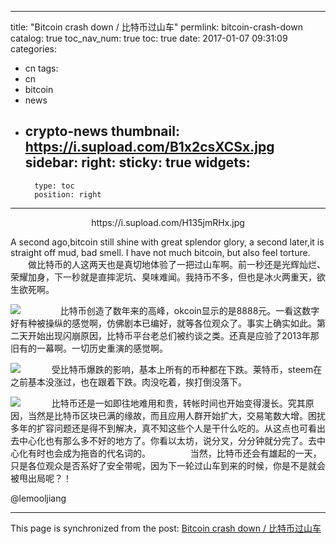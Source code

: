 
---
title: "Bitcoin crash down / 比特币过山车"
permlink: bitcoin-crash-down
catalog: true
toc_nav_num: true
toc: true
date: 2017-01-07 09:31:09
categories:
- cn
tags:
- cn
- bitcoin
- news
- crypto-news
thumbnail: https://i.supload.com/B1x2csXCSx.jpg
sidebar:
    right:
        sticky: true
widgets:
    -
        type: toc
        position: right
---


<center>https://i.supload.com/H135jmRHx.jpg</center>

A second ago,bitcoin still shine with great splendor glory, a second later,it is straight off mud, bad smell. I have not much bitcoin, but also feel torture.
　　做比特币的人这两天也是真切地体验了一把过山车啊。前一秒还是光辉灿烂、荣耀加身，下一秒就是直摔泥坑、臭味难闻。我持币不多，但也是冰火两重天，欲生欲死啊。

![](https://i.supload.com/B1x2csXCSx.jpg)　
　
　　比特币创造了数年来的高峰，okcoin显示的是8888元。一看这数字好有种被操纵的感觉啊，仿佛剧本已编好，就等各位观众了。事实上确实如此。第二天开始出现闪崩原因，比特币平台老总们被约谈之类。还真是应验了2013年那旧有的一幕啊。一切历史重演的感觉啊。

![](https://i.supload.com/Sye7eNAHe.jpg)
　
　　受比特币爆跌的影响，基本上所有的币种都在下跌。莱特币，steem在之前基本没涨过，也在跟着下跌。肉没吃着，挨打倒没落下。

![](https://i.supload.com/BJKMXVAHl.jpg)
　
　　比特币还是一如即往地难用和贵，转帐时间也开始变得漫长。究其原因，当然是比特币区块已满的缘故，而且应用人群开始扩大，交易笔数大增。困扰多年的扩容问题还是得不到解决，真不知这些个人是干什么吃的。从这点也可看出去中心化也有那么多不好的地方了。你看以太坊，说分叉，分分钟就分完了。去中心化有时也会成为拖沓的代名词的。
　　
　　当然，比特币还会有雄起的一天，只是各位观众是否系好了安全带呢，因为下一轮过山车到来的时候，你是不是就会被甩出局呢？！

  @lemooljiang

- - -

This page is synchronized from the post: [Bitcoin crash down / 比特币过山车](https://steemit.com/@lemooljiang/bitcoin-crash-down)
